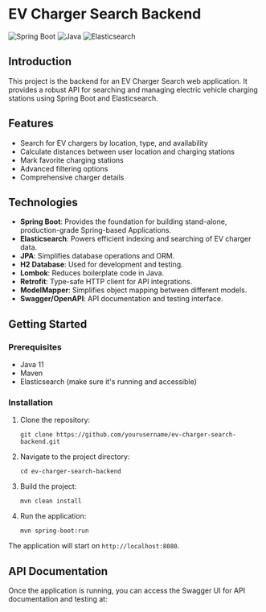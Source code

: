 # EV Charger Search Backend

![Spring Boot](https://img.shields.io/badge/Spring%20Boot-2.7.18-brightgreen)
![Java](https://img.shields.io/badge/Java-11-orange)
![Elasticsearch](https://img.shields.io/badge/Elasticsearch-supported-blue)

## Introduction

This project is the backend for an EV Charger Search web application. It provides a robust API for searching and managing electric vehicle charging stations using Spring Boot and Elasticsearch.

## Features

- Search for EV chargers by location, type, and availability
- Calculate distances between user location and charging stations
- Mark favorite charging stations
- Advanced filtering options
- Comprehensive charger details

## Technologies

- **Spring Boot**: Provides the foundation for building stand-alone, production-grade Spring-based Applications.
- **Elasticsearch**: Powers efficient indexing and searching of EV charger data.
- **JPA**: Simplifies database operations and ORM.
- **H2 Database**: Used for development and testing.
- **Lombok**: Reduces boilerplate code in Java.
- **Retrofit**: Type-safe HTTP client for API integrations.
- **ModelMapper**: Simplifies object mapping between different models.
- **Swagger/OpenAPI**: API documentation and testing interface.

## Getting Started

### Prerequisites

- Java 11
- Maven
- Elasticsearch (make sure it's running and accessible)

### Installation

1. Clone the repository:
   ```
   git clone https://github.com/yourusername/ev-charger-search-backend.git
   ```

2. Navigate to the project directory:
   ```
   cd ev-charger-search-backend
   ```

3. Build the project:
   ```
   mvn clean install
   ```

4. Run the application:
   ```
   mvn spring-boot:run
   ```

The application will start on `http://localhost:8080`.

## API Documentation

Once the application is running, you can access the Swagger UI for API documentation and testing at:
